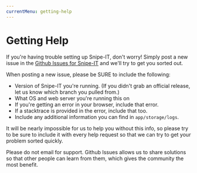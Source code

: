 ```yaml
---
currentMenu: getting-help
---
```


# Getting Help
If you're having trouble setting up Snipe-IT, don't worry! Simply post a new issue in the [Github Issues for Snipe-IT](https://github.com/snipe/snipe-it/issues) and we'll try to get you sorted out.

When posting a new issue, please be SURE to include the following:

- Version of Snipe-IT you're running. (If you didn't grab an official release, let us know which branch you pulled from.)
- What OS and web server you're running this on
- If you're getting an error in your browser, include that error.
- If a stacktrace is provided in the error, include that too.
- Include any additional information you can find in `app/storage/logs`.

It will be nearly impossible for us to help you without this info, so please try to be sure to include it with every help request so that we can try to get your problem sorted quickly.

Please do not email for support. Github Issues allows us to share solutions so that other people can learn from them, which gives the community the most benefit.
